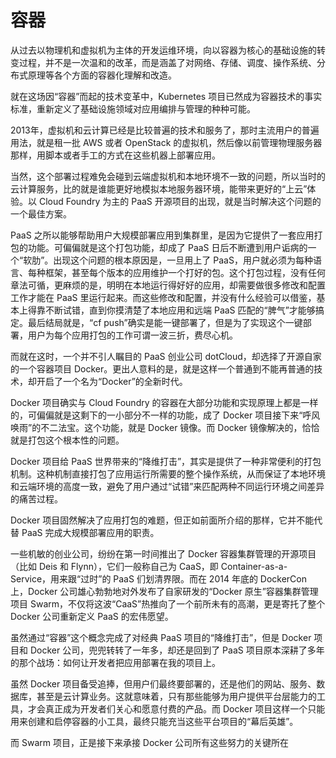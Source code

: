 # 容器

从过去以物理机和虚拟机为主体的开发运维环境，向以容器为核心的基础设施的转变过程，并不是一次温和的改革，而是涵盖了对网络、存储、调度、操作系统、分布式原理等各个方面的容器化理解和改造。

就在这场因“容器”而起的技术变革中，Kubernetes 项目已然成为容器技术的事实标准，重新定义了基础设施领域对应用编排与管理的种种可能。

2013年，虚拟机和云计算已经是比较普遍的技术和服务了，那时主流用户的普遍用法，就是租一批 AWS 或者 OpenStack 的虚拟机，然后像以前管理物理服务器那样，用脚本或者手工的方式在这些机器上部署应用。

当然，这个部署过程难免会碰到云端虚拟机和本地环境不一致的问题，所以当时的云计算服务，比的就是谁能更好地模拟本地服务器环境，能带来更好的“上云”体验。以 Cloud Foundry 为主的 PaaS 开源项目的出现，就是当时解决这个问题的一个最佳方案。

PaaS 之所以能够帮助用户大规模部署应用到集群里，是因为它提供了一套应用打包的功能。可偏偏就是这个打包功能，却成了 PaaS 日后不断遭到用户诟病的一个“软肋”。出现这个问题的根本原因是，一旦用上了 PaaS，用户就必须为每种语言、每种框架，甚至每个版本的应用维护一个打好的包。这个打包过程，没有任何章法可循，更麻烦的是，明明在本地运行得好好的应用，却需要做很多修改和配置工作才能在 PaaS 里运行起来。而这些修改和配置，并没有什么经验可以借鉴，基本上得靠不断试错，直到你摸清楚了本地应用和远端 PaaS 匹配的“脾气”才能够搞定。最后结局就是，“cf push”确实是能一键部署了，但是为了实现这个一键部署，用户为每个应用打包的工作可谓一波三折，费尽心机。

而就在这时，一个并不引人瞩目的 PaaS 创业公司 dotCloud，却选择了开源自家的一个容器项目 Docker。更出人意料的是，就是这样一个普通到不能再普通的技术，却开启了一个名为“Docker”的全新时代。

Docker 项目确实与 Cloud Foundry 的容器在大部分功能和实现原理上都是一样的，可偏偏就是这剩下的一小部分不一样的功能，成了 Docker 项目接下来“呼风唤雨”的不二法宝。这个功能，就是 Docker 镜像。而 Docker 镜像解决的，恰恰就是打包这个根本性的问题。

Docker 项目给 PaaS 世界带来的“降维打击”，其实是提供了一种非常便利的打包机制。这种机制直接打包了应用运行所需要的整个操作系统，从而保证了本地环境和云端环境的高度一致，避免了用户通过“试错”来匹配两种不同运行环境之间差异的痛苦过程。

Docker 项目固然解决了应用打包的难题，但正如前面所介绍的那样，它并不能代替 PaaS 完成大规模部署应用的职责。

一些机敏的创业公司，纷纷在第一时间推出了 Docker 容器集群管理的开源项目（比如 Deis 和 Flynn），它们一般称自己为 CaaS，即 Container-as-a-Service，用来跟“过时”的 PaaS 们划清界限。而在 2014 年底的 DockerCon 上，Docker 公司雄心勃勃地对外发布了自家研发的“Docker 原生”容器集群管理项目 Swarm，不仅将这波“CaaS”热推向了一个前所未有的高潮，更是寄托了整个 Docker 公司重新定义 PaaS 的宏伟愿望。

虽然通过“容器”这个概念完成了对经典 PaaS 项目的“降维打击”，但是 Docker 项目和 Docker 公司，兜兜转转了一年多，却还是回到了 PaaS 项目原本深耕了多年的那个战场：如何让开发者把应用部署在我的项目上。

虽然 Docker 项目备受追捧，但用户们最终要部署的，还是他们的网站、服务、数据库，甚至是云计算业务。这就意味着，只有那些能够为用户提供平台层能力的工具，才会真正成为开发者们关心和愿意付费的产品。而 Docker 项目这样一个只能用来创建和启停容器的小工具，最终只能充当这些平台项目的“幕后英雄”。

而 Swarm 项目，正是接下来承接 Docker 公司所有这些努力的关键所在
